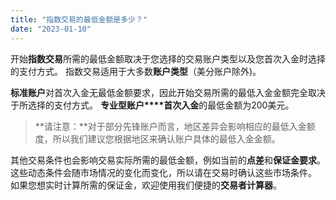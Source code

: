 ```yaml
---
title: "指数交易的最低金额是多少？"
date: "2023-01-10"
---
```


开始**指数交易**所需的最低金额取决于您选择的交易账户类型以及您首次入金时选择的支付方式。 指数交易适用于大多数**账户类型**（美分账户除外)。

**标准账户**对首次入金无最低金额要求，因此开始交易所需的最低入金金额完全取决于所选择的支付方式。 **专业型账户****首次入金**的最低金额为200美元。

> **请注意：**对于部分先锋账户而言，地区差异会影响相应的最低入金额度，所以我们建议您根据地区来确认账户具体的最低入金金额。

其他交易条件也会影响交易实际所需的最低金额，例如当前的**点差**和**保证金要求**。 这些动态条件会随市场情况的变化而变化，所以请在交易时确认这些市场条件。 如果您想实时计算所需的保证金，欢迎使用我们便捷的**交易者计算器**。
